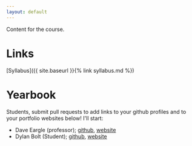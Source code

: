 ```yaml
---
layout: default
---
```


Content for the course.

# Links

[Syllabus]({{ site.baseurl }}{% link syllabus.md %})

# Yearbook

Students, submit pull requests to add links to your github profiles and to your
portfolio websites below! I'll start:

* Dave Eargle (professor); [github](https://github.com/deargle), [website](https://daveeargle.com)
* Dylan Bolt (Student); [github](https://github.com/DylanBolt), [website](https://dylanbolt.github.io/)
